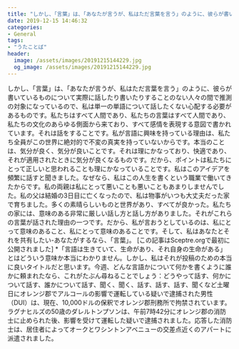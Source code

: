 ```yaml
---
title: "しかし、「言葉」は、「あなたが言うが、私はただ言葉を言う」のように、彼らが書いているものについて実際に話したり書いたりすることのない人々の間で推測の対象になっているので、私は単一の単語について話したくない心配する必要があるものです。"
date: 2019-12-15 14:46:32
categories:
- General
tags:
- "うたことば"
header:
  image: /assets/images/20191215144229.jpg
  og_image: /assets/images/20191215144229.jpg
---
```


しかし、「言葉」は、「あなたが言うが、私はただ言葉を言う」のように、彼らが書いているものについて実際に話したり書いたりすることのない人々の間で推測の対象になっているので、私は単一の単語について話したくない心配する必要があるものです。私たちはすべて人間であり、私たちの言葉はすべて人間であり、私たちの文化のあらゆる側面から来ており、すべて感情を表現する意図で書かれています。それは話をすることです。私が言語に興味を持っている理由は、私たち全員がこの世界に絶対的で不変の真実を持っていないからです。本当のことは、気分が良く、気分が良いことです。それは理にかなっており、快適であり、それが適用されたときに気分が良くなるものです。だから、ポイントは私たちにとって正しいと思われることも理にかなっていることです。私はこのアイデアを頻繁に話すと聞きました。なぜなら、私はこの人生を書くという職業で働いてきたからです。私の両親は私にとって悪いことも悪いこともあまりしませんでした。私の父は結婚の3日目に亡くなったので、私は物事がいつも大丈夫だった家で育ちました。多くの素晴らしいものと世界があり、すべてが良かった。私たちの家には、意味のある非常に厳しい話し方と話し方がありました。それがこれらの言葉が話された理由の一つです。だから、私が言おうとしているのは、私にとって意味のあること、私にとって意味のあることです。そして、私はあなたとそれを共有したい-あなたがするなら、「言葉」。 [この記事はSceptre.orgで最初に公開されました] *「言語は生きていて、生命があり、それ自身の生命がある」とはどういう意味か本当にわかりません。しかし、私はそれが投稿のための本当に良いタイトルだと思います。今週、どんな言語かについて何かを書くように誰かに頼まれたなら、これがたぶん尋ねることでしょう：どうやって話す、何かについて話す、誰かについて話す、聞く、聞く、話す、話す、話す、聞くなど土曜日にオレンジ郡でアルコールの影響で運転している疑いで逮捕された男性（DUI）は、現在、10,000ドルの保釈でオレンジ郡刑務所で拘禁されています。ラグナヒルズの50歳のダレルトンプソンは、午前7時42分にオレンジ郡の消防士に止められた後、影響を受けて運転した疑いで逮捕されました。応答した消防士は、居住者によってオークとワシントンアベニューの交差点近くのアパートに派遣されました。
